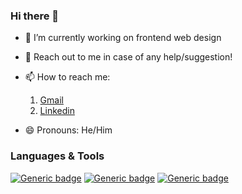 ### Hi there 👋


- 🔭 I’m currently working on frontend web design
- 💬 Reach out to me in case of any help/suggestion!
- 📫 How to reach me:
    1. [Gmail](mailto:vercettitommy322@gmail.com)
    2. [Linkedin](https://www.linkedin.com/in/jatinjindal322/)

- 😄 Pronouns: He/Him

### Languages & Tools
[![Generic badge](https://img.shields.io/badge/Python-v3.11-<COLOR>.svg)](https://shields.io/)      [![Generic badge](https://img.shields.io/badge/C++-v23-<COLOR>.svg)](https://shields.io/)      [![Generic badge](https://img.shields.io/badge/Java-v20.0.2-<COLOR>.svg)](https://shields.io/)
